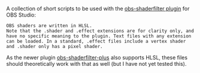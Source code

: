 A collection of short scripts to be used with the [obs-shaderfilter plugin](https://github.com/Oncorporation/obs-shaderfilter) for OBS Studio:
```
OBS shaders are written in HLSL.
Note that the .shader and .effect extensions are for clarity only, and have no specific meaning to the plugin. Text files with any extension can be loaded. In a standard, .effect files include a vertex shader and .shader only has a pixel shader.
```

As the newer plugin [obs-shaderfilter-plus](https://github.com/Limeth/obs-shaderfilter-plus) also supports HLSL, these files should theoretically work with that as well (but I have not yet tested this).
